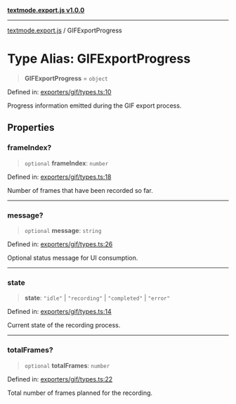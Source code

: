 [**textmode.export.js v1.0.0**](../README.md)

***

[textmode.export.js](../README.md) / GIFExportProgress

# Type Alias: GIFExportProgress

> **GIFExportProgress** = `object`

Defined in: [exporters/gif/types.ts:10](https://github.com/humanbydefinition/textmode.export.js/blob/ca75473df965aa1ff01c2e4c1b01c8321648d368/src/exporters/gif/types.ts#L10)

Progress information emitted during the GIF export process.

## Properties

### frameIndex?

> `optional` **frameIndex**: `number`

Defined in: [exporters/gif/types.ts:18](https://github.com/humanbydefinition/textmode.export.js/blob/ca75473df965aa1ff01c2e4c1b01c8321648d368/src/exporters/gif/types.ts#L18)

Number of frames that have been recorded so far.

***

### message?

> `optional` **message**: `string`

Defined in: [exporters/gif/types.ts:26](https://github.com/humanbydefinition/textmode.export.js/blob/ca75473df965aa1ff01c2e4c1b01c8321648d368/src/exporters/gif/types.ts#L26)

Optional status message for UI consumption.

***

### state

> **state**: `"idle"` \| `"recording"` \| `"completed"` \| `"error"`

Defined in: [exporters/gif/types.ts:14](https://github.com/humanbydefinition/textmode.export.js/blob/ca75473df965aa1ff01c2e4c1b01c8321648d368/src/exporters/gif/types.ts#L14)

Current state of the recording process.

***

### totalFrames?

> `optional` **totalFrames**: `number`

Defined in: [exporters/gif/types.ts:22](https://github.com/humanbydefinition/textmode.export.js/blob/ca75473df965aa1ff01c2e4c1b01c8321648d368/src/exporters/gif/types.ts#L22)

Total number of frames planned for the recording.
